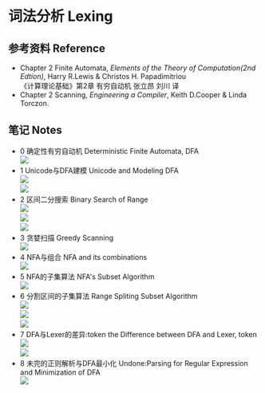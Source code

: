 # 词法分析 Lexing
## 参考资料 Reference
- Chapter 2 Finite Automata, *Elements of the Theory of Computation(2nd Edtion)*, Harry R.Lewis & Christos H. Papadimitriou \
  《计算理论基础》第2章 有穷自动机 张立昂 刘川 译 
- Chapter 2 Scanning, *Engineering a Compiler*, Keith D.Cooper & Linda Torczon.

## 笔记 Notes
- 0 确定性有穷自动机 Deterministic Finite Automata, DFA \
  ![](./4-0.png)
- 1 Unicode与DFA建模 Unicode and Modeling DFA \
  ![](./4-1-0.png) \
  ![](./4-1-1.png)
- 2 区间二分搜索 Binary Search of Range \
  ![](./4-2-0.png) \
  ![](./4-2-1.png) \
  ![](./4-2-2.png)
- 3 贪婪扫描 Greedy Scanning \
  ![](./4-3.png)
- 4 NFA与组合 NFA and its combinations \
  ![](./4-4.png)
- 5 NFA的子集算法 NFA's Subset Algorithm \
  ![](./4-5.png)
- 6 分割区间的子集算法 Range Spliting Subset Algorithm \
  ![](./4-6-0.png) \
  ![](./4-6-1.png) \
  ![](./4-6-2.png)
- 7 DFA与Lexer的差异:token the Difference between DFA and Lexer, token \
  ![](./4-7-0.png) \
  ![](./4-7-1.png)
- 8 未完的正则解析与DFA最小化 Undone:Parsing for Regular Expression and Minimization of DFA \
  ![](./4-8.png)